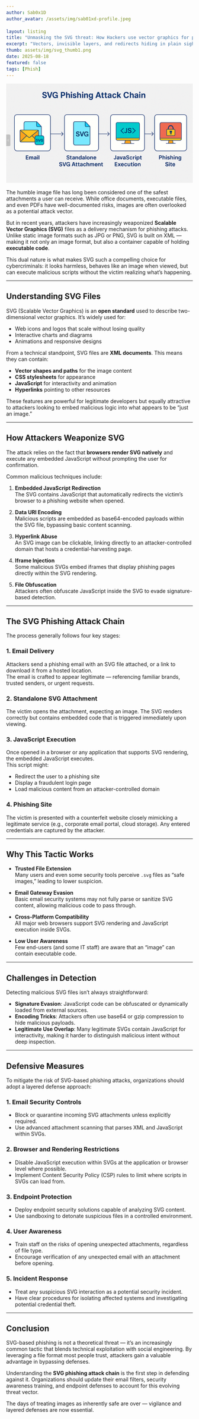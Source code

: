 ```yaml
---
author: Sab0x1D
author_avatar: /assets/img/sab01xd-profile.jpeg

layout: listing
title: "Unmasking the SVG threat: How Hackers use vector graphics for phishing attacks"
excerpt: "Vectors, invisible layers, and redirects hiding in plain sight. This dual nature is what makes SVG such a compelling choice for cybercriminals: it looks harmless, behaves like an image when viewed, but can execute malicious scripts without the victim realizing what’s happening."
thumb: assets/img/svg_thumb1.png
date: 2025-08-18
featured: false
tags: [Phish]
---
```


<p align="center"><img src="../assets/img/svg_pic.png"></p>

The humble image file has long been considered one of the safest attachments a user can receive. While office documents, executable files, and even PDFs have well-documented risks, images are often overlooked as a potential attack vector.  

But in recent years, attackers have increasingly weaponized **Scalable Vector Graphics (SVG)** files as a delivery mechanism for phishing attacks. Unlike static image formats such as JPG or PNG, SVG is built on XML — making it not only an image format, but also a container capable of holding **executable code**.  

This dual nature is what makes SVG such a compelling choice for cybercriminals: it looks harmless, behaves like an image when viewed, but can execute malicious scripts without the victim realizing what’s happening.  

---

## Understanding SVG Files

SVG (Scalable Vector Graphics) is an **open standard** used to describe two-dimensional vector graphics. It’s widely used for:
- Web icons and logos that scale without losing quality
- Interactive charts and diagrams
- Animations and responsive designs

From a technical standpoint, SVG files are **XML documents**. This means they can contain:
- **Vector shapes and paths** for the image content
- **CSS stylesheets** for appearance
- **JavaScript** for interactivity and animation
- **Hyperlinks** pointing to other resources

These features are powerful for legitimate developers but equally attractive to attackers looking to embed malicious logic into what appears to be “just an image.”

---

## How Attackers Weaponize SVG

The attack relies on the fact that **browsers render SVG natively** and execute any embedded JavaScript without prompting the user for confirmation.  

Common malicious techniques include:

1. **Embedded JavaScript Redirection**  
   The SVG contains JavaScript that automatically redirects the victim’s browser to a phishing website when opened.

2. **Data URI Encoding**  
   Malicious scripts are embedded as base64-encoded payloads within the SVG file, bypassing basic content scanning.

3. **Hyperlink Abuse**  
   An SVG image can be clickable, linking directly to an attacker-controlled domain that hosts a credential-harvesting page.

4. **Iframe Injection**  
   Some malicious SVGs embed iframes that display phishing pages directly within the SVG rendering.

5. **File Obfuscation**  
   Attackers often obfuscate JavaScript inside the SVG to evade signature-based detection.

---

## The SVG Phishing Attack Chain

The process generally follows four key stages:

### 1. Email Delivery
Attackers send a phishing email with an SVG file attached, or a link to download it from a hosted location.  
The email is crafted to appear legitimate — referencing familiar brands, trusted senders, or urgent requests.

### 2. Standalone SVG Attachment
The victim opens the attachment, expecting an image. The SVG renders correctly but contains embedded code that is triggered immediately upon viewing.

### 3. JavaScript Execution
Once opened in a browser or any application that supports SVG rendering, the embedded JavaScript executes.  
This script might:
- Redirect the user to a phishing site
- Display a fraudulent login page
- Load malicious content from an attacker-controlled domain

### 4. Phishing Site
The victim is presented with a counterfeit website closely mimicking a legitimate service (e.g., corporate email portal, cloud storage). Any entered credentials are captured by the attacker.

---

## Why This Tactic Works

- **Trusted File Extension**  
  Many users and even some security tools perceive `.svg` files as “safe images,” leading to lower suspicion.

- **Email Gateway Evasion**  
  Basic email security systems may not fully parse or sanitize SVG content, allowing malicious code to pass through.

- **Cross-Platform Compatibility**  
  All major web browsers support SVG rendering and JavaScript execution inside SVGs.

- **Low User Awareness**  
  Few end-users (and some IT staff) are aware that an “image” can contain executable code.

---

## Challenges in Detection

Detecting malicious SVG files isn’t always straightforward:
- **Signature Evasion**: JavaScript code can be obfuscated or dynamically loaded from external sources.  
- **Encoding Tricks**: Attackers often use base64 or gzip compression to hide malicious payloads.  
- **Legitimate Use Overlap**: Many legitimate SVGs contain JavaScript for interactivity, making it harder to distinguish malicious intent without deep inspection.  

---

## Defensive Measures

To mitigate the risk of SVG-based phishing attacks, organizations should adopt a layered defense approach:

### 1. Email Security Controls
- Block or quarantine incoming SVG attachments unless explicitly required.
- Use advanced attachment scanning that parses XML and JavaScript within SVGs.

### 2. Browser and Rendering Restrictions
- Disable JavaScript execution within SVGs at the application or browser level where possible.
- Implement Content Security Policy (CSP) rules to limit where scripts in SVGs can load from.

### 3. Endpoint Protection
- Deploy endpoint security solutions capable of analyzing SVG content.
- Use sandboxing to detonate suspicious files in a controlled environment.

### 4. User Awareness
- Train staff on the risks of opening unexpected attachments, regardless of file type.
- Encourage verification of any unexpected email with an attachment before opening.

### 5. Incident Response
- Treat any suspicious SVG interaction as a potential security incident.
- Have clear procedures for isolating affected systems and investigating potential credential theft.

---

## Conclusion

SVG-based phishing is not a theoretical threat — it’s an increasingly common tactic that blends technical exploitation with social engineering. By leveraging a file format most people trust, attackers gain a valuable advantage in bypassing defenses.  

Understanding the **SVG phishing attack chain** is the first step in defending against it. Organizations should update their email filters, security awareness training, and endpoint defenses to account for this evolving threat vector.  

The days of treating images as inherently safe are over — vigilance and layered defenses are now essential.
<br>
<br>
